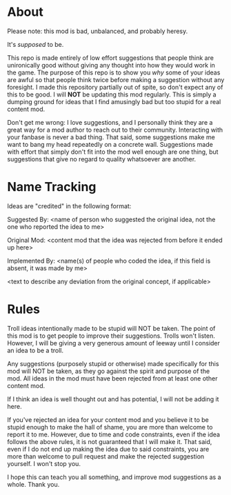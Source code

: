 # About
Please note: this mod is bad, unbalanced, and probably heresy.

It's *supposed* to be.

This repo is made entirely of low effort suggestions that people think are unironically good without giving any thought into how they would work in the game. The purpose of this repo is to show you *why* some of your ideas are awful so that people think twice before making a suggestion without any foresight. I made this repository partially out of spite, so don't expect any of this to be good. I will **NOT** be updating this mod regularly. This is simply a dumping ground for ideas that I find amusingly bad but too stupid for a real content mod.

Don't get me wrong: I love suggestions, and I personally think they are a great way for a mod author to reach out to their community. Interacting with your fanbase is never a bad thing. That said, some suggestions make me want to bang my head repeatedly on a concrete wall. Suggestions made with effort that simply don't fit into the mod well enough are one thing, but suggestions that give no regard to quality whatsoever are another.

# Name Tracking

Ideas are "credited" in the following format:

Suggested By: <name of person who suggested the original idea, not the one who reported the idea to me>

Original Mod: \<content mod that the idea was rejected from before it ended up here\>

Implemented By: <name(s) of people who coded the idea, if this field is absent, it was made by me>

<text to describe any deviation from the original concept, if applicable>

# Rules

Troll ideas intentionally made to be stupid will NOT be taken. The point of this mod is to get people to improve their suggestions. Trolls won't listen. However, I will be giving a very generous amount of leeway until I consider an idea to be a troll.

Any suggestions (purposely stupid or otherwise) made specifically for this mod will NOT be taken, as they go against the spirit and purpose of the mod. All ideas in the mod must have been rejected from at least one other content mod.

If I think an idea is well thought out and has potential, I will not be adding it here.

If you've rejected an idea for your content mod and you believe it to be stupid enough to make the hall of shame, you are more than welcome to report it to me. However, due to time and code constraints, even if the idea follows the above rules, it is not guaranteed that I will make it. That said, even if I do not end up making the idea due to said constraints, you are more than welcome to pull request and make the rejected suggestion yourself. I won't stop you.

I hope this can teach you all something, and improve mod suggestions as a whole. Thank you.

